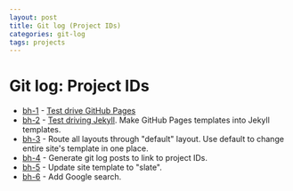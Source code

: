 ```yaml
---
layout: post
title: Git log (Project IDs)
categories: git-log
tags: projects
---
```


Git log: Project IDs
=====================

* [bh-1](/git-log/bh-1.html) - [Test drive GitHub Pages](/2012/11/03/github-pages-test.html)
* [bh-2](/git-log/bh-2.html) - [Test driving Jekyll](/2012/11/03/trying-github-pages-and-jekyll.html). Make GitHub Pages templates into Jekyll templates.
* [bh-3](/git-log/bh-3.html) - Route all layouts through "default" layout. Use default to change entire site's template in one place.
* [bh-4](/git-log/bh-4.html) - Generate git log posts to link to project IDs.
* [bh-5](/git-log/bh-5.html) - Update site template to "slate".
* [bh-6](/git-log/bh-6.html) - Add Google search.
